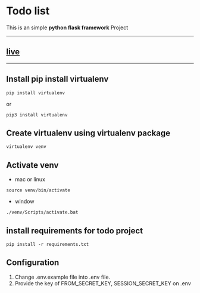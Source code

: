 # Todo list

This is an simple **python flask framework** Project

---

## [live](https://small-todo-list.herokuapp.com/)

---

## Install pip install virtualenv

```
pip install virtualenv
```

or

```
pip3 install virtualenv
```

## Create virtualenv using virtualenv package

```
virtualenv venv
```

## Activate venv

- mac or linux

```
source venv/bin/activate
```

- window

```
./venv/Scripts/activate.bat
```

## install requirements for todo project

```
pip install -r requirements.txt
```

## Configuration

1. Change .env.example file into .env file.
2. Provide the key of FROM_SECRET_KEY, SESSION_SECRET_KEY on .env
